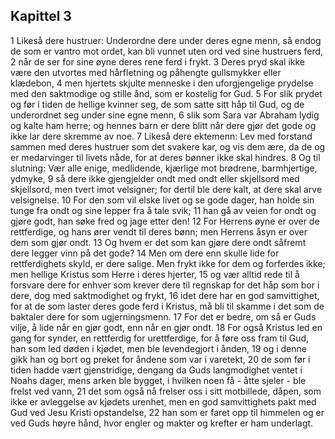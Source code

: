 ## Kapittel 3

1 Likeså dere hustruer: Underordne dere under deres egne menn, så endog de som er vantro mot ordet, kan bli vunnet uten ord ved sine hustruers ferd,
2 når de ser for sine øyne deres rene ferd i frykt.
3 Deres pryd skal ikke være den utvortes med hårfletning og påhengte gullsmykker eller klædebon,
4 men hjertets skjulte menneske i den uforgjengelige prydelse med den saktmodige og stille ånd, som er kostelig for Gud.
5 For slik prydet og før i tiden de hellige kvinner seg, de som satte sitt håp til Gud, og de underordnet seg under sine egne menn,
6 slik som Sara var Abraham lydig og kalte ham herre; og hennes barn er dere blitt når dere gjør det gode og ikke lar dere skremme av noe.
7 Likeså dere ektemenn: Lev med forstand sammen med deres hustruer som det svakere kar, og vis dem ære, da de og er medarvinger til livets nåde, for at deres bønner ikke skal hindres.
8 Og til slutning: Vær alle enige, medlidende, kjærlige mot brødrene, barmhjertige, ydmyke,
9 så dere ikke gjengjelder ondt med ondt eller skjellsord med skjellsord, men tvert imot velsigner; for dertil ble dere kalt, at dere skal arve velsignelse.
10 For den som vil elske livet og se gode dager, han holde sin tunge fra ondt og sine lepper fra å tale svik;
11 han gå av veien for ondt og gjøre godt, han søke fred og jage etter den!
12 For Herrens øyne er over de rettferdige, og hans ører vendt til deres bønn; men Herrens åsyn er over dem som gjør ondt.
13 Og hvem er det som kan gjøre dere ondt såfremt dere legger vinn på det gode?
14 Men om dere enn skulle lide for rettferdighets skyld, er dere salige. Men frykt ikke for dem og forferdes ikke; men hellige Kristus som Herre i deres hjerter,
15 og vær alltid rede til å forsvare dere for enhver som krever dere til regnskap for det håp som bor i dere, dog med saktmodighet og frykt,
16 idet dere har en god samvittighet, for at de som laster deres gode ferd i Kristus, må bli til skamme i det som de baktaler dere for som ugjerningsmenn.
17 For det er bedre, om så er Guds vilje, å lide når en gjør godt, enn når en gjør ondt.
18 For også Kristus led en gang for synder, en rettferdig for urettferdige, for å føre oss fram til Gud, han som led døden i kjødet, men ble levendegjort i ånden,
19 og i denne gikk han og bort og preket for åndene som var i varetekt,
20 de som før i tiden hadde vært gjenstridige, dengang da Guds langmodighet ventet i Noahs dager, mens arken ble bygget, i hvilken noen få - åtte sjeler - ble frelst ved vann,
21 det som også nå frelser oss i sitt motbillede, dåpen, som ikke er avleggelse av kjødets urenhet, men en god samvittighets pakt med Gud ved Jesu Kristi opstandelse,
22 han som er faret opp til himmelen og er ved Guds høyre hånd, hvor engler og makter og krefter er ham underlagt.
